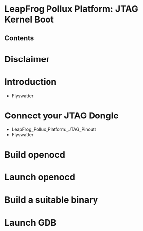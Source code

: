 # LeapFrog Pollux Platform: JTAG Kernel Boot
## Contents
# Disclaimer
# Introduction
* Flyswatter
# Connect your JTAG Dongle
* LeapFrog_Pollux_Platform:_JTAG_Pinouts
* Flyswatter
# Build openocd
# Launch openocd
# Build a suitable binary
# Launch GDB
